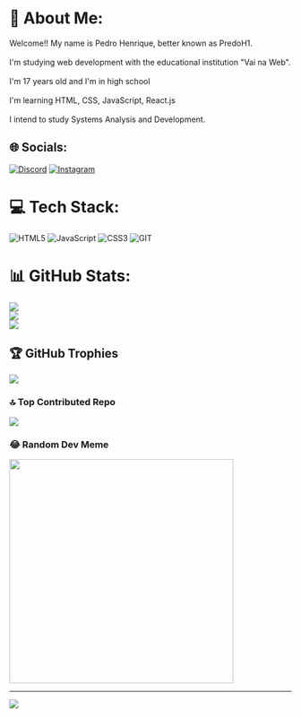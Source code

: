 # 💫 About Me:
Welcome!! My name is Pedro Henrique, better known as PredoH1.<br><br>I'm studying web development with the educational institution "Vai na Web".<br><br>I'm 17 years old and I'm in high school<br><br>I'm learning HTML, CSS, JavaScript, React.js<br><br>I intend to study Systems Analysis and Development.


## 🌐 Socials:
[![Discord](https://img.shields.io/badge/Discord-%237289DA.svg?logo=discord&logoColor=white)](https://discord.gg/https://discord.gg/V8b9yxZP) [![Instagram](https://img.shields.io/badge/Instagram-%23E4405F.svg?logo=Instagram&logoColor=white)](https://instagram.com/pedro_henrique3203) 

# 💻 Tech Stack:
![HTML5](https://img.shields.io/badge/html5-%23E34F26.svg?style=plastic&logo=html5&logoColor=white) ![JavaScript](https://img.shields.io/badge/javascript-%23323330.svg?style=plastic&logo=javascript&logoColor=%23F7DF1E) ![CSS3](https://img.shields.io/badge/css3-%231572B6.svg?style=plastic&logo=css3&logoColor=white) ![GIT](https://img.shields.io/badge/Git-fc6d26?style=plastic&logo=git&logoColor=white)
# 📊 GitHub Stats:
![](https://github-readme-stats.vercel.app/api?username=PredoH1&theme=radical&hide_border=false&include_all_commits=false&count_private=false)<br/>
![](https://github-readme-streak-stats.herokuapp.com/?user=PredoH1&theme=radical&hide_border=false)<br/>
![](https://github-readme-stats.vercel.app/api/top-langs/?username=PredoH1&theme=radical&hide_border=false&include_all_commits=false&count_private=false&layout=compact)

## 🏆 GitHub Trophies
![](https://github-profile-trophy.vercel.app/?username=PredoH1&theme=flat&no-frame=false&no-bg=true&margin-w=4)

### 🔝 Top Contributed Repo
![](https://github-contributor-stats.vercel.app/api?username=PredoH1&limit=5&theme=darkhub&combine_all_yearly_contributions=true)

### 😂 Random Dev Meme
<img src='https://randommeme-five.vercel.app/' style="height: 400px;"/>

---
[![](https://visitcount.itsvg.in/api?id=PredoH01&icon=7&color=11)](https://visitcount.itsvg.in)

<!-- Proudly created with GPRM ( https://gprm.itsvg.in ) -->
<!--
**PredoH1/PredoH1** is a ✨ _special_ ✨ repository because its `README.md` (this file) appears on your GitHub profile.

Here are some ideas to get you started:

- 🔭 I’m currently working on ...
- 🌱 I’m currently learning ...
- 👯 I’m looking to collaborate on ...
- 🤔 I’m looking for help with ...
- 💬 Ask me about ...
- 📫 How to reach me: ...
- 😄 Pronouns: ...
- ⚡ Fun fact: ...
-->
